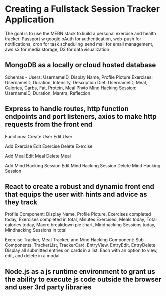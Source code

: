 # Creating a Fullstack Session Tracker Application
The goal is to use the MERN stack to build a personal exercise and health tracker.
Passport w google oAuth for authentication, web-push for notifications, cron for task scheduling,
send mail for email management, aws s3 for media storage, D3 for data visualization

## MongoDB as a locally or cloud hosted database
Schemas - 
Users: UsernameID, Display Name, Profile Picture
Exercises: UsernameID, Duration, Intensity, Description
Diet: UsernameID, Meal, Calories, Carbs, Fat, Protein, Meal Photo
Mind Hacking Session: UsernameID, Duration, Mantra, Reflection

## Express to handle routes, http function endpoints and port listeners, axios to make http requests from the front end
Functions:
Create User
Edit User

Add Exercise
Edit Exercise
Delete Exercise

Add Meal
Edit Meal
Delete Meal

Add Mind Hacking Session
Edit Mind Hacking Session
Delete Mind Hacking Session

## React to create a robust and dynamic front end that equips the user with hints and advice as they track 

Profile Component: 
Display Name,
Profile Picture,
Exercises completed today,
Exercises completed in total, 
Minutes Exercised,
Meals today,
Total calories today,
Macro breakdown pie chart,
Mindhacking Sessions today,
Mindhacking Sessions in total

Exercise Tracker, Meal Tracker, and Mind Hacking Component:
Sub Components: TrackerList, TrackerCard, EntryView, EntryEdit, EntryDelete
Display all submitted entries on cards in a list. Each with an option to view, edit, and delete in a modal. 

## Node.js as a js runtime environment to grant us the ability to execute js code outside the browser and user 3rd party libraries

